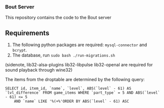 ### Bout Server
This repository contains the code to the Bout server

## Requirements
1. The following python packages are required: `mysql-connector` and `bcrypt`.
2. The database, run `sudo bash ./run-migrations.sh`

(sidenote, lib32-alsa-plugins lib32-libpulse lib32-openal are required for sound playback through wine32)

The items from the droptable are determined by the following query:
```
SELECT id, item_id, `name`, `level`, ABS(`level` - 61) AS `lvl_difference` FROM game_items WHERE `part_type` = 5 AND ABS(`level` - 61) <= 5 
	AND `name` LIKE '%(+%'ORDER BY ABS(`level` - 61) ASC
```